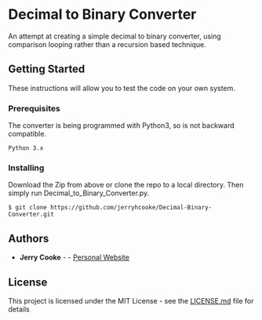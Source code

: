 # Decimal to Binary Converter

An attempt at creating a simple decimal to binary converter, using comparison looping rather than a recursion based technique.

## Getting Started

These instructions will allow you to test the code on your own system.

### Prerequisites

The converter is being programmed with Python3, so is not backward compatible. 

```
Python 3.x
```

### Installing

Download the Zip from above or clone the repo to a local directory. Then simply run Decimal_to_Binary_Converter.py.

```
$ git clone https://github.com/jerryhcooke/Decimal-Binary-Converter.git
```

## Authors

* **Jerry Cooke** - - [Personal Website](http://www.jerryhcooke.com)

## License

This project is licensed under the MIT License - see the [LICENSE.md](LICENSE.md) file for details
